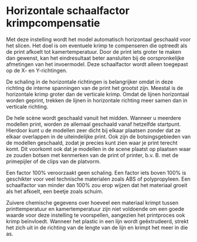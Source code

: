 Horizontale schaalfactor krimpcompensatie
====
Met deze instelling wordt het model automatisch horizontaal geschaald voor het slicen. Het doel is om eventuele krimp te compenseren die optreedt als de print afkoelt tot kamertemperatuur. Door de print iets groter te maken dan gewenst, kan het eindresultaat beter aansluiten bij de oorspronkelijke afmetingen van het invoermodel. Deze schaalfactor wordt alleen toegepast op de X- en Y-richtingen.

De schaling in de horizontale richtingen is belangrijker omdat in deze richting de interne spanningen van de print het grootst zijn. Meestal is de horizontale krimp groter dan de verticale krimp. Omdat de lijnen horizontaal worden geprint, trekken de lijnen in horizontale richting meer samen dan in verticale richting.

De hele scène wordt geschaald vanuit het midden. Wanneer u meerdere modellen print, worden ze allemaal geschaald vanaf hetzelfde startpunt. Hierdoor kunt u de modellen zeer dicht bij elkaar plaatsen zonder dat ze elkaar overlappen in de uiteindelijke print. Ook zijn de botsingsgebieden van de modellen geschaald, zodat je precies kunt zien waar je print terecht komt. Dit voorkomt ook dat je modellen in de scene plaatst op plaatsen waar ze zouden botsen met kenmerken van de print of printer, b.v. B. met de primepijler of de clips van de platvorm.

Een factor 100% veroorzaakt geen schaling. Een factor iets boven 100% is geschikter voor veel technische materialen zoals ABS of polypropyleen. Een schaalfactor van minder dan 100% zou erop wijzen dat het materiaal groeit als het afkoelt, een beetje zoals schuim.

Zuivere chemische gegevens over hoeveel een materiaal krimpt tussen printtemperatuur en kamertemperatuur zijn niet voldoende om een ​​goede waarde voor deze instelling te voorspellen, aangezien het printproces ook krimp beïnvloedt. Wanneer het plastic in een lijn wordt geëxtrudeerd, strekt het zich uit in de richting van de lengte van de lijn en krimpt het meer in die as.